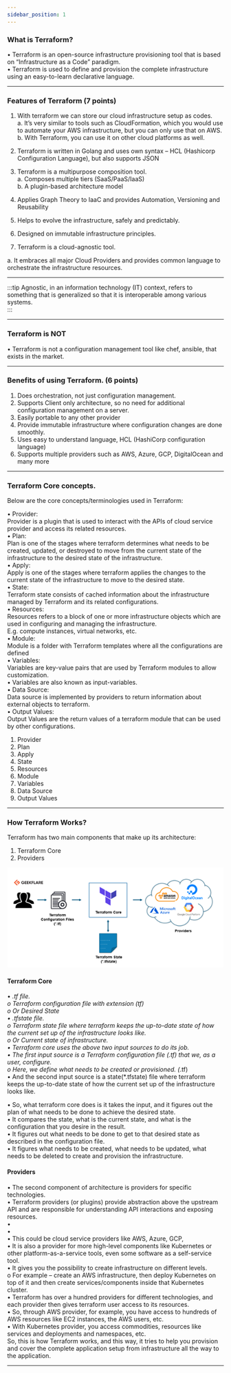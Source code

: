 ```yaml
---
sidebar_position: 1
---
```


### What is Terraform?

•	Terraform is an open-source infrastructure provisioning tool that is based on “Infrastructure as a Code” paradigm.  
•	Terraform is used to define and provision the complete infrastructure using an easy-to-learn declarative language.  

---

### Features of Terraform (7 points)

1.	With terraform we can store our cloud infrastructure setup as codes.  
a.	It’s very similar to tools such as CloudFormation, which you would use to automate your AWS infrastructure, but you can only use that on AWS.   
b.	With Terraform, you can use it on other cloud platforms as well.  

2.	Terraform is written in Golang and uses own syntax – HCL (Hashicorp Configuration Language), but also supports JSON  
3.	Terraform is a multipurpose composition tool.  
a.	Composes multiple tiers (SaaS/PaaS/IaaS)  
b.	A plugin-based architecture model  

4.	Applies Graph Theory to IaaC and provides Automation, Versioning and Reusability  
5.	Helps to evolve the infrastructure, safely and predictably.  
6.	Designed on immutable infrastructure principles.  
7.	Terraform is a cloud-agnostic tool.   

a.	It embraces all major Cloud Providers and provides common language to orchestrate the infrastructure resources.  

--- 

:::tip
Agnostic, in an information technology (IT) context, refers to something that is generalized so that it is interoperable among various systems.  
:::

---

### Terraform is NOT
•	Terraform is not a configuration management tool like chef, ansible, that exists in the market.

---

### Benefits of using Terraform. (6 points)

1.	Does orchestration, not just configuration management.  
2.	Supports Client only architecture, so no need for additional configuration management on a server.  
3.	Easily portable to any other provider  
4.	Provide immutable infrastructure where configuration changes are done smoothly.  
5.	Uses easy to understand language, HCL (HashiCorp configuration language)  
6.	Supports multiple providers such as AWS, Azure, GCP, DigitalOcean and many more  

---

### Terraform Core concepts.

Below are the core concepts/terminologies used in Terraform:   

•	Provider:  
			Provider is a plugin that is used to interact with the APIs of cloud service provider and access its related resources.  
•	Plan:   
			Plan is one of the stages where terraform determines what needs to be created, updated, or destroyed to move from the current state of the infrastructure to the desired state of the infrastructure.  
•	Apply:   
			Apply is one of the stages where terraform applies the changes to the current state of the infrastructure to move to the desired state.  
•	State:   
			Terraform state consists of cached information about the infrastructure managed by Terraform and its related configurations.  
•	Resources:   
			Resources refers to a block of one or more infrastructure objects which are used in configuring and managing the infrastructure.		
			E.g. compute instances, virtual networks, etc.  
•	Module:   
			Module is a folder with Terraform templates where all the configurations are defined  
•	Variables:     
			Variables are key-value pairs that are used by Terraform modules to allow customization.  
•	Variables are also known as input-variables.  
•	Data Source:   
			Data source is implemented by providers to return information about external objects to terraform.  
•	Output Values:   
			Output Values are the return values of a terraform module that can be used by other configurations.  

1.	Provider  
2.	Plan  
3.	Apply  
4.	State  
5.	Resources  
6.	Module  
7.	Variables  
8.	Data Source  
9.	Output Values  

---

### How Terraform Works?

Terraform has two main components that make up its architecture:  
1.	Terraform Core  
2.	Providers  


![How Terraform Works](img/how_terraform_works.png "How Terraform Works")


#### Terraform Core ####

•	*.tf file.  
o	Terraform configuration file with extension (tf)  
o	Or Desired State  
•	*.tfstate file.	  
o	Terraform state file where terraform keeps the up-to-date state of how the current set up of the infrastructure looks like.  
o	Or Current state of infrastructure.  
•	Terraform core uses the above two input sources to do its job.  
•	The first input source is a Terraform configuration file (*.tf) that we, as a user, configure.  
o	Here, we define what needs to be created or provisioned. (*.tf)  
•	And the second input source is a state(*.tfstate) file where terraform keeps the up-to-date state of how the current set up of the infrastructure looks like.  

•	So, what terraform core does is it takes the input, and it figures out the plan of what needs to be done to achieve the desired state.  
•	It compares the state, what is the current state, and what is the configuration that you desire in the result.  
•	It figures out what needs to be done to get to that desired state as described in the configuration file.  
•	It figures what needs to be created, what needs to be updated, what needs to be deleted to create and provision the infrastructure.  

#### Providers ####

•	The second component of architecture is providers for specific technologies.  
•	Terraform providers (or plugins) provide abstraction above the upstream API and are responsible for understanding API interactions and exposing resources.  
•	
•	 
•	This could be cloud service providers like AWS, Azure, GCP,   
•	It is also a provider for more high-level components like Kubernetes or other platform-as-a-service tools, even some software as a self-service tool.  
•	It gives you the possibility to create infrastructure on different levels.  
o	For example – create an AWS infrastructure, then deploy Kubernetes on top of it and then create services/components inside that Kubernetes cluster.  
•	Terraform has over a hundred providers for different technologies, and each provider then gives terraform user access to its resources.   
•	So, through AWS provider, for example, you have access to hundreds of AWS resources like EC2 instances, the AWS users, etc.   
•	With Kubernetes provider, you access commodities, resources like services and deployments and namespaces, etc.  
So, this is how Terraform works, and this way, it tries to help you provision and cover the complete application setup from infrastructure all the way to the application.  

---







